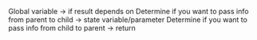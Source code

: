 Global variable -> if result depends on
Determine if you want to pass info from parent to child -> state variable/parameter
Determine if you want to pass info from child to parent -> return
